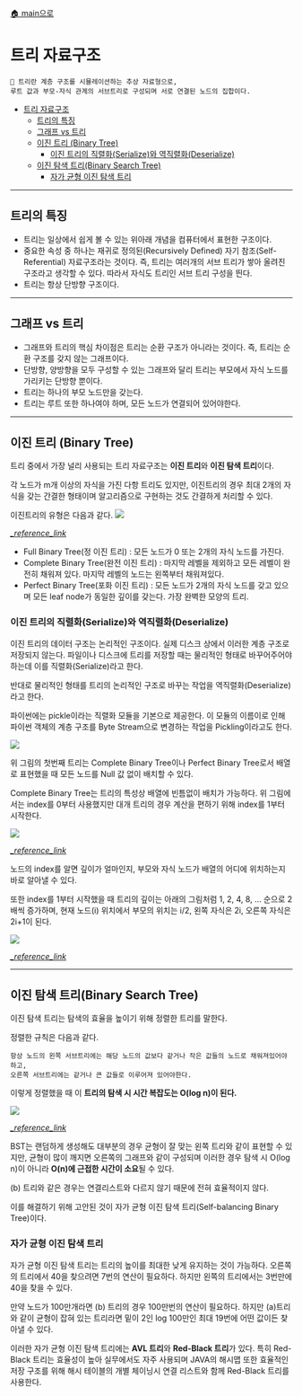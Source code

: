 [🏠 main으로](../../README.md)

# 트리 자료구조

```
🌲 트리란 계층 구조를 시뮬레이션하는 추상 자료형으로, 
루트 값과 부모-자식 관계의 서브트리로 구성되며 서로 연결된 노드의 집합이다.
```

- [트리 자료구조](#트리-자료구조)
  - [트리의 특징](#트리의-특징)
  - [그래프 vs 트리](#그래프-vs-트리)
  - [이진 트리 (Binary Tree)](#이진-트리-binary-tree)
    - [이진 트리의 직렬화(Serialize)와 역직렬화(Deserialize)](#이진-트리의-직렬화serialize와-역직렬화deserialize)
  - [이진 탐색 트리(Binary Search Tree)](#이진-탐색-트리binary-search-tree)
    - [자가 균형 이진 탐색 트리](#자가-균형-이진-탐색-트리)

---

## 트리의 특징

* 트리는 일상에서 쉽게 볼 수 있는 위아래 개념을 컴퓨터에서 표현한 구조이다.
* 중요한 속성 중 하나는 재귀로 정의된(Recursively Defined) 자기 참조(Self-Referential) 자료구조라는 것이다.
    즉, 트리는 여러개의 서브 트리가 쌓아 올려진 구조라고 생각할 수 있다.
    따라서 자식도 트리인 서브 트리 구성을 띈다.
* 트리는 항상 단방향 구조이다.

---

## 그래프 vs 트리
* 그래프와 트리의 핵심 차이점은 트리는 순환 구조가 아니라는 것이다.
    즉, 트리는 순환 구조를 갖지 않는 그래프이다. 
* 단방향, 양방향을 모두 구성할 수 있는 그래프와 달리 트리는 부모에서 자식 노드를 가리키는 단방향 뿐이다.
* 트리는 하나의 부모 노드만을 갖는다.
* 트리는 루트 또한 하나여야 하며, 모든 노드가 연결되어 있어야한다.


---


## 이진 트리 (Binary Tree)

트리 중에서 가장 널리 사용되는 트리 자료구조는 **이진 트리**와 **이진 탐색 트리**이다.

각 노드가 m개 이상의 자식을 가진 다항 트리도 있지만, 이진트리의 경우 최대 2개의 자식을 
갖는 간결한 형태이며 알고리즘으로 구현하는 것도 간결하게 처리할 수 있다.

이진트리의 유형은 다음과 같다.
![](https://miro.medium.com/max/16000/1*CMGFtehu01ZEBgzHG71sMg.png)

[*_reference_link*](https://towardsdatascience.com/5-types-of-binary-tree-with-cool-illustrations-9b335c430254)

* Full Binary Tree(정 이진 트리) : 모든 노드가 0 또는 2개의 자식 노드를 가진다.
* Complete Binary Tree(완전 이진 트리) : 마지막 레벨을 제외하고 모든 레벨이 완전히 채워져 있다. 마지막 레벨의 노드는 왼쪽부터 채워져있다.
* Perfect Binary Tree(포화 이진 트리) : 모든 노드가 2개의 자식 노드를 갖고 있으며 모든 leaf node가 동일한 깊이를 갖는다. 가장 완벽한 모양의 트리.

### 이진 트리의 직렬화(Serialize)와 역직렬화(Deserialize)

이진 트리의 데이터 구조는 논리적인 구조이다. 실제 디스크 상에서 이러한 계층 구조로 저장되지 않는다. 
파일이나 디스크에 트리를 저장할 때는 물리적인 형태로 바꾸어주어야 하는데 이를 직렬화(Serialize)라고 한다.

반대로 물리적인 형태를 트리의 논리적인 구조로 바꾸는 작업을 역직렬화(Deserialize)라고 한다.

파이썬에는 pickle이라는 직렬화 모듈을 기본으로 제공한다. 이 모듈의 이름이로 인해 파이썬 객체의 계층 구조를 Byte Stream으로 변경하는 작업을 Pickling이라고도 한다.

<p aline="center"><img src="https://lh3.googleusercontent.com/proxy/9tScM2YPL8NqFlRLu7A8wt2rYvOSAbYzWq6T7-pPCLanK2YQGq2DZ7yjSMeG3sZnWbJI2Rr5zOtKTyROzrYlk6BBzBmxEkwDrL2LvoqfD_pv4w"/></p>



위 그림의 첫번째 트리는 Complete Binary Tree이나 Perfect Binary Tree로서 배열로 표현했을 때 모든 노드를 Null 값 없이 배치할 수 있다. 

Complete Binary Tree는 트리의 특성상 배열에 빈틈없이 배치가 가능하다. 위 그림에서는 index를 0부터 사용했지만 대개 트리의 경우 계산을 편하기 위해 index를 1부터 시작한다.

<p aline="center"><img src="https://lh3.googleusercontent.com/proxy/Mt2ogdQn-7sn3ziKZGsNZeNCoR6W67h9nun4F0JliGjhQw0pKunK7uc0vmHMLVjPgcxLdNhxMQHWQCAF5yoN1LAfZs2YR2AnLMpH-1cclrA"/></p>

[*_reference_link*](http://mishadoff.com/blog/dfs-on-binary-tree-array/)

노드의 index를 알면 깊이가 얼마인지, 부모와 자식 노드가 배열의 어디에 위치하는지 바로 알아낼 수 있다. 

또한 index를 1부터 시작했을 때 트리의 깊이는 아래의 그림처럼 1, 2, 4, 8, ... 순으로 2배씩 증가하며, 현재 노드(i) 위치에서 부모의 위치는 i/2, 왼쪽 자식은 2i, 오른쪽 자식은 2i+1이 된다.

<p aline="center"><img src="https://lh4.ggpht.com/-u2Lb-zvWCFE/ULBxmsa1mbI/AAAAAAAACFk/ZOAvwzAsJaU/clip_image001%25255B4%25255D_thumb%25255B1%25255D.gif?imgmax=800"/></p>

[*_reference_link*](https://www.google.com/url?sa=i&url=http%3A%2F%2Fagikarasugi2021ds.blogspot.com%2F2018%2F03%2Fpertemuan-5-tree-and-binary-tree-binary.html&psig=AOvVaw19Dt2bSsJpbT0JVo8OrliD&ust=1635078843741000&source=images&cd=vfe&ved=0CAsQjRxqFwoTCKibqNTF4PMCFQAAAAAdAAAAABAf)

---

## 이진 탐색 트리(Binary Search Tree)

이진 탐색 트리는 탐색의 효율을 높이기 위해 정렬한 트리를 말한다.

정렬한 규칙은 다음과 같다.

```
항상 노드의 왼쪽 서브트리에는 해당 노드의 값보다 같거나 작은 값들의 노드로 채워져있어야하고, 
오른쪽 서브트리에는 같거나 큰 값들로 이루어져 있어야한다.
```

이렇게 정렬했을 때 이 **트리의 탐색 시 시간 복잡도는 O(log n)이 된다.**


![](https://www.ida.liu.se/opendsa/Books/TDDC76F20/html/_images/BSTShape2.png)

[*_reference_link*](https://www.ida.liu.se/opendsa/Books/TDDC76F20/html/BST.html)

BST는 랜덤하게 생성해도 대부분의 경우 균형이 잘 맞는 왼쪽 트리와 같이 표현할 수 있지만,
균형이 많이 깨지면 오른쪽의 그래프와 같이 구성되며 이러한 경우 탐색 시 O(log n)이 아니라 **O(n)에 근접한 시간이 소요**될 수 있다.

(b) 트리와 같은 경우는 연결리스트와 다르지 않기 때문에 전혀 효율적이지 않다.

이를 해결하기 위해 고안된 것이 자가 균형 이진 탐색 트리(Self-balancing Binary Tree)이다.

### 자가 균형 이진 탐색 트리

자가 균형 이진 탐색 트리는 트리의 높이를 최대한 낮게 유지하는 것이 가능하다. 
오른쪽의 트리에서 40을 찾으려면 7번의 연산이 필요하다. 하지만 왼쪽의 트리에서는 3번만에 40을 찾을 수 있다.

만약 노드가 100만개라면 (b) 트리의 경우 100만번의 연산이 필요하다. 하지만 (a)트리와 같이 균형이 잡혀 있는 트리라면 밑이 2인 log 100만인 최대 19번에 어떤 값이든 찾아낼 수 있다.

이러한 자가 균형 이진 탐색 트리에는 **AVL 트리**와 **Red-Black 트리**가 있다.
특히 Red-Black 트리는 효율성이 높아 실무에서도 자주 사용되며 JAVA의 해시맵 또한 효율적인 저장 구조를 위해 해시 테이블의 개별 체이닝시 연결 리스트와 함께 Red-Black 트리를 사용한다.